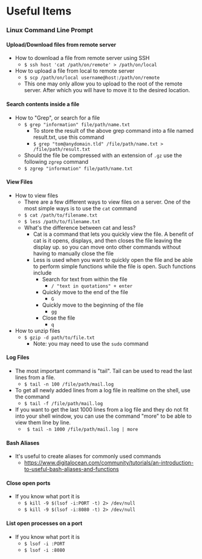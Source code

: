 # Useful Items
### Linux Command Line Prompt
#### Upload/Download files from remote server
 - How to download a file from remote server using SSH
	 - `$ ssh host 'cat /path/on/remote' > /path/on/local`
 - How to upload a file from local to remote server
	 -  `$ scp /path/on/local username@host:/path/on/remote`
	 - This one may only allow you to upload to the root of the remote server. After which you will have to move it to the desired location.
#### Search contents inside a file
 - How to "Grep", or search for a file
	 - `$ grep "information" file/path/name.txt`
		 - To store the result of the above grep command into a file named result.txt, use this command
		 - `$ grep "tom@anydomain.tld" /file/path/name.txt > /file/path/result.txt`
	 - Should the file be compressed with an extension of `.gz` use the following `zgrep` command
	 - `$ zgrep "information" file/path/name.txt`
#### View Files
 - How to view files
	 - There are a few different ways to view files on a server. One of the most simple ways is to use the `cat` command
	 - `$ cat /path/to/filename.txt`
	 - `$ less /path/to/filename.txt`
	 - What's the difference between cat and less?
	 	 - Cat is a command that lets you quickly view the file. A benefit of cat is it opens, displays, and then closes the file leaving the display up. so you can move onto other commands without having to manually close the file
		 - Less is used when you want to quickly open the file and be able to perform simple functions while the file is open. Such functions include
		 	 - Search for text from within the file
				 - `/ "text in quotations" + enter`
			 - Quickly move to the end of the file
			 	 - `G`
			 - Quickly move to the beginning of the file
			 	 - `gg`
			 - Close the file
			 	 - `q`
 - How to unzip files 
	 - `$ gzip -d path/to/file.txt`
	 	 - Note: you may need to use the `sudo` command
#### Log Files
 - The most important command is "tail". Tail can be used to read the last lines from a file. 
	 - `$ tail -n 100 /file/path/mail.log`
 - To get all newly added lines from a log file in realtime on the shell, use the command
	 - `$ tail -f /file/path/mail.log`
 - If you want to get the last 1000 lines from a log file and they do not fit into your shell window, you can use the command "more" to be able to view them line by line.
	 - ` $ tail -n 1000 /file/path/mail.log | more`

#### Bash Aliases
 - It's useful to create aliases for commonly used commands
	- https://www.digitalocean.com/community/tutorials/an-introduction-to-useful-bash-aliases-and-functions

#### Close open ports
 - If you know what port it is
	- `$ kill -9 $(lsof -i:PORT -t) 2> /dev/null`
	- `$ kill -9 $(lsof -i:8080 -t) 2> /dev/null`
#### List open processes on a port
 - If you know what port it is
 	- `$ lsof -i :PORT`
	- `$ lsof -i :8080`
